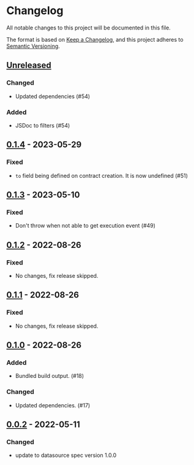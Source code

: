 # Changelog
All notable changes to this project will be documented in this file.

The format is based on [Keep a Changelog](https://keepachangelog.com/en/1.0.0/),
and this project adheres to [Semantic Versioning](https://semver.org/spec/v2.0.0.html).

## [Unreleased]
### Changed
- Updated dependencies (#54)

### Added
- JSDoc to filters (#54)

## [0.1.4] - 2023-05-29
### Fixed
- `to` field being defined on contract creation. It is now undefined (#51)

## [0.1.3] - 2023-05-10
### Fixed
- Don't throw when not able to get execution event (#49)

## [0.1.2] - 2022-08-26
### Fixed
- No changes, fix release skipped.

## [0.1.1] - 2022-08-26
### Fixed
- No changes, fix release skipped.

## [0.1.0] - 2022-08-26
### Added
- Bundled build output. (#18)

### Changed
- Updated dependencies. (#17)

## [0.0.2] - 2022-05-11
### Changed
- update to datasource spec version 1.0.0

[Unreleased]: https://github.com/subquery/datasource-processors/frontier-evm/0.1.4...HEAD
[0.1.4]: https://github.com/subquery/datasource-processors/frontier-evm/0.1.3...frontier-evm/0.1.4
[0.1.3]: https://github.com/subquery/datasource-processors/frontier-evm/0.1.2...frontier-evm/0.1.3
[0.1.2]: https://github.com/subquery/datasource-processors/frontier-evm/0.1.1...frontier-evm/0.1.2
[0.1.1]: https://github.com/subquery/datasource-processors/frontier-evm/0.1.0...frontier-evm/0.1.1
[0.1.0]: https://github.com/subquery/datasource-processors/frontier-evm/0.0.2...frontier-evm/0.1.0
[0.0.2]: https://github.com/subquery/datasource-processors/tags/frontier-evm/0.0.2
